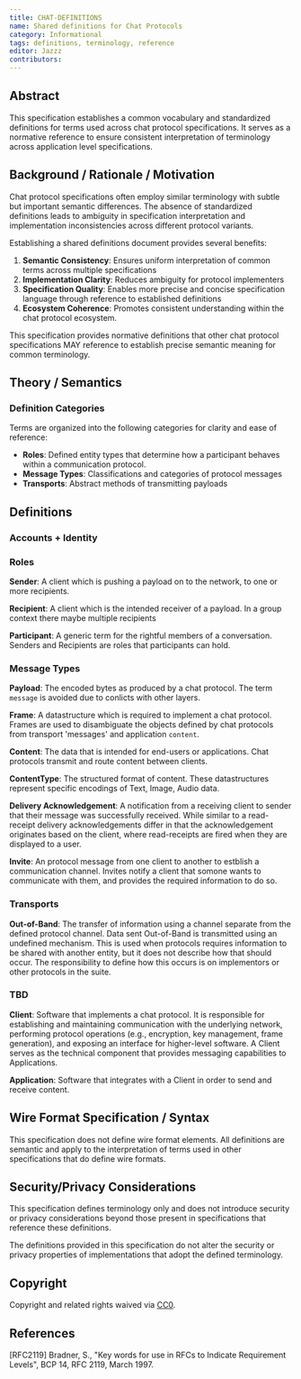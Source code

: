 ```yaml
---
title: CHAT-DEFINITIONS
name: Shared definitions for Chat Protocols
category: Informational
tags: definitions, terminology, reference
editor: Jazzz
contributors:
---
```


## Abstract

This specification establishes a common vocabulary and standardized definitions for terms used across chat protocol specifications. It serves as a normative reference to ensure consistent interpretation of terminology across application level specifications.

## Background / Rationale / Motivation

Chat protocol specifications often employ similar terminology with subtle but important semantic differences. The absence of standardized definitions leads to ambiguity in specification interpretation and implementation inconsistencies across different protocol variants.

Establishing a shared definitions document provides several benefits:

1. **Semantic Consistency**: Ensures uniform interpretation of common terms across multiple specifications
2. **Implementation Clarity**: Reduces ambiguity for protocol implementers
3. **Specification Quality**: Enables more precise and concise specification language through reference to established definitions
4. **Ecosystem Coherence**: Promotes consistent understanding within the chat protocol ecosystem.

This specification provides normative definitions that other chat protocol specifications MAY reference to establish precise semantic meaning for common terminology.

## Theory / Semantics

### Definition Categories

Terms are organized into the following categories for clarity and ease of reference:

- **Roles**: Defined entity types that determine how a participant behaves within a communication protocol.
- **Message Types**: Classifications and categories of protocol messages
- **Transports**: Abstract methods of transmitting payloads
## Definitions

### Accounts + Identity

### Roles

**Sender**: A client which is pushing a payload on to the network, to one or more recipients.

**Recipient**: A client which is the intended receiver of a payload. In a group context there maybe multiple recipients 

**Participant**: A generic term for the rightful members of a conversation. Senders and Recipients are roles that participants can hold.

### Message Types

**Payload**: The encoded bytes as produced by a chat protocol. The term `message` is avoided due to conlicts with other layers.

**Frame**: A datastructure which is required to implement a chat protocol. Frames are used to disambiguate the objects defined by chat protocols from transport 'messages' and application `content`. 

**Content**: The data that is intended for end-users or applications. Chat protocols transmit and route content between clients. 

**ContentType**: The structured format of content. These datastructures represent specific encodings of Text, Image, Audio data. 

**Delivery Acknowledgement**: A notification from a receiving client to sender that their message was successfully received. While similar to a read-receipt delivery acknowledgements differ in that the acknowledgement originates based on the client, where read-receipts are fired when they are displayed to a user.

**Invite**: An protocol message from one client to another to estblish a communication channel. Invites notify a client that somone wants to communicate with them, and provides the required information to do so.


### Transports

**Out-of-Band**: The transfer of information using a channel separate from the defined protocol channel. Data sent Out-of-Band is transmitted using an undefined mechanism. This is used when protocols requires information to be shared with another entity, but it does not describe how that should occur. The responsibility to define how this occurs is on implementors or other protocols in the suite. 


### TBD

**Client**: Software that implements a chat protocol. It is responsible for establishing and maintaining communication with the underlying network, performing protocol operations (e.g., encryption, key management, frame generation), and exposing an interface for higher-level software. A Client serves as the technical component that provides messaging capabilities to Applications.

**Application**: Software that integrates with a Client in order to send and receive content.



## Wire Format Specification / Syntax

This specification does not define wire format elements. All definitions are semantic and apply to the interpretation of terms used in other specifications that do define wire formats.

## Security/Privacy Considerations

This specification defines terminology only and does not introduce security or privacy considerations beyond those present in specifications that reference these definitions.

The definitions provided in this specification do not alter the security or privacy properties of implementations that adopt the defined terminology.

## Copyright

Copyright and related rights waived via [CC0](https://creativecommons.org/publicdomain/zero/1.0/).

## References

[RFC2119] Bradner, S., "Key words for use in RFCs to Indicate Requirement Levels", BCP 14, RFC 2119, March 1997.